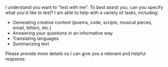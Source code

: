 I understand you want to "test with me". To best assist you, can you specify what you'd like to test? I am able to help with a variety of tasks, including:

*   Generating creative content (poems, code, scripts, musical pieces, email, letters, etc.)
*   Answering your questions in an informative way
*   Translating languages
*   Summarizing text

Please provide more details so I can give you a relevant and helpful response.
